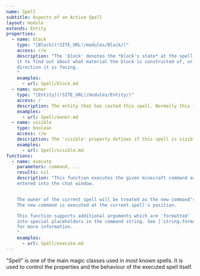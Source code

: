 ```yaml
---
name: Spell
subtitle: Aspects of an Active Spell
layout: module
extends: Entity
properties:
  - name: block
    type: "[Block](!SITE_URL!/modules/Block/)"
    access: r/w
    description: "The 'block' denotes the *block's state* at the spell's position. Use
    it to find out about what material the block is constructed of, or in which
    direction it is facing.
    "
    examples:
      - url: Spell/block.md
  - name: owner
    type: "[Entity](!SITE_URL!/modules/Entity/)"
    access: r
    description: The entity that has casted this spell. Normally this is a Player, or nil if the spell has been casted by a command block.
    examples:
      - url: Spell/owner.md
  - name: visible
    type: boolean
    access: r/w
    description: The 'visible' property defines if this spell is visible for players.
    examples:
      - url: Spell/visible.md
functions:
  - name: execute
    parameters: command, ...
    results: nil
    description: "This function executes the given minecraft command as if it was
    entered into the chat window.


    The owner of the current spell will be treated as the new command's sender.
    The new command is executed at the current spell's position.

    This function supports additional arguments which are 'formatted'
    into special placeholders in the command string. See [`string.format()`](http://lua-users.org/wiki/StringLibraryTutorial)
    for more information.
    "
    examples:
      - url: Spell/execute.md
---
```


"Spell" is one of the main magic classes used in most known spells. It is used to
control the properties and the behaviour of the executed spell itself.
